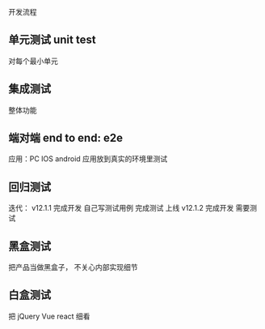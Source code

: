 开发流程
## 单元测试 unit test
对每个最小单元

## 集成测试
整体功能

## 端对端 end to end: e2e
应用：PC IOS android
应用放到真实的环境里测试

## 回归测试
迭代：
v12.1.1 完成开发 自己写测试用例 完成测试 上线
v12.1.2 完成开发 需要测试 

## 黑盒测试
把产品当做黑盒子， 不关心内部实现细节

## 白盒测试
把 jQuery Vue react 细看

